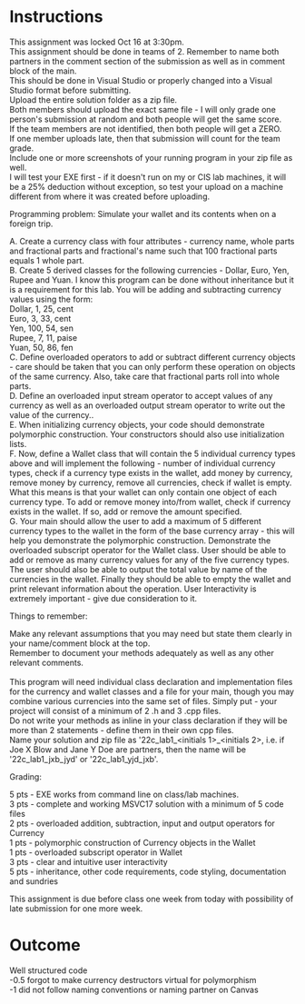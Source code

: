 # Instructions
This assignment was locked Oct 16 at 3:30pm.
<br />This assignment should be done in teams of 2.  Remember to name both partners in the comment section of the submission as well as in comment block of the main.
<br />This should be done in Visual Studio or properly changed into a Visual Studio format before submitting.
<br />Upload the entire solution folder as a zip file.
<br />Both members should upload the exact same file - I will only grade one person's submission at random and both people will get the same score.
<br />If the team members are not identified, then both people will get a ZERO.
<br />If one member uploads late, then that submission will count for the team grade.
<br />Include one or more screenshots of your running program in your zip file as well.
<br />I will test your EXE first - if it doesn't run on my or CIS lab machines, it will be a 25% deduction without exception, so test your upload on a machine different from where it was created before uploading.
 

Programming problem: Simulate your wallet and its contents when on a foreign trip.

A. Create a currency class with four attributes - currency name, whole parts and fractional parts and fractional's name such that 100 fractional parts equals 1 whole part.
<br />B. Create 5 derived classes for the following currencies - Dollar, Euro, Yen, Rupee and Yuan. I know this program can be done without inheritance but it is a requirement for this lab. You will be adding and subtracting currency values using the form:
<br />Dollar, 1, 25, cent
<br />Euro, 3, 33, cent
<br />Yen, 100, 54, sen
<br />Rupee, 7, 11, paise
<br />Yuan, 50, 86, fen
<br />C. Define overloaded operators to add or subtract different currency objects - care should be taken that you can only perform these operation on objects of the same currency. Also, take care that fractional parts roll into whole parts.
<br />D. Define an overloaded input stream operator to accept values of any currency as well as an overloaded output stream operator to write out the value of the currency..
<br />E. When initializing currency objects, your code should demonstrate polymorphic construction.  Your constructors should also use initialization lists.
<br />F. Now, define a Wallet class that will contain the 5 individual currency types above and will implement the following - number of individual currency types, check if a currency type exists in the wallet, add money by currency, remove money by currency, remove all currencies, check if wallet is empty. What this means is that your wallet can only contain one object of each currency type. To add or remove money into/from wallet, check if currency exists in the wallet.  If so, add or remove the amount specified.
<br />G. Your main should allow the user to add a maximum of 5 different currency types to the wallet in the form of the base currency array - this will help you demonstrate the polymorphic construction.  Demonstrate the overloaded subscript operator for the Wallet class.  User should be able to add or remove as many currency values for any of the five currency types.  The user should also be able to output the total value by name of the currencies in the wallet.  Finally they should be able to empty the wallet and print relevant information about the operation.  User Interactivity is extremely important - give due consideration to it.

 

Things to remember:

Make any relevant assumptions that you may need but state them clearly in your name/comment block at the top. 
<br />Remember to document your methods adequately as well as any other relevant comments.  
<br />This program will need individual class declaration and implementation files for the currency and wallet classes and a file for your main, though you may combine various currencies into the same set of files.  Simply put - your project will consist of a minimum of 2 .h and 3 .cpp files.
<br />Do not write your methods as inline in your class declaration if they will be more than 2 statements - define them in their own cpp files.
<br />Name your solution and zip file as '22c_lab1_<initials 1>_<initials 2>, i.e. if Joe X Blow and Jane Y Doe are partners, then the name will be '22c_lab1_jxb_jyd' or '22c_lab1_yjd_jxb'.
 

Grading:

5 pts - EXE works from command line on class/lab machines.
<br />3 pts - complete and working MSVC17 solution with a minimum of 5 code files
<br />2 pts - overloaded addition, subtraction, input and output operators for Currency
<br />1 pts - polymorphic construction of Currency objects in the Wallet
<br />1 pts - overloaded subscript operator in Wallet
<br />3 pts - clear and intuitive user interactivity
<br />5 pts - inheritance, other code requirements, code styling, documentation and sundries
 

This assignment is due before class one week from today with possibility of late submission for one more week.

# Outcome
Well structured code
<br />-0.5 forgot to make currency destructors virtual for polymorphism
<br />-1 did not follow naming conventions or naming partner on Canvas